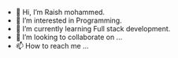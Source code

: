 - 👋 Hi, I’m Raish mohammed.
- 👀 I’m interested in Programming.
- 🌱 I’m currently learning Full stack development.
- 💞️ I’m looking to collaborate on ...
- 📫 How to reach me ...

<!---
nawab1609/nawab1609 is a ✨ special ✨ repository because its `README.md` (this file) appears on your GitHub profile.
You can click the Preview link to take a look at your changes.
--->
